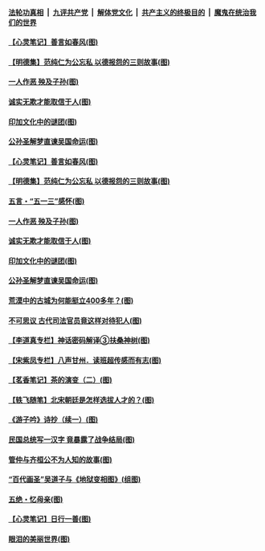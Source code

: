 

####  [法轮功真相](../../../../basic/blob/master/README.md?t=05140431) &nbsp;|&nbsp; [九评共产党](../../../../9ping.md/blob/master/README.md?t=05140431) &nbsp;|&nbsp; [解体党文化](../../../../jtdwh.md/blob/master/README.md?t=05140431)  &nbsp;|&nbsp; [共产主义的终极目的](../../../../gczydzjmd.md/blob/master/README.md?t=05140431) &nbsp;|&nbsp; [魔鬼在统治我们的世界](../../../../mgztzwmdsj.md/blob/master/README.md?t=05140431) 

#### [【心灵笔记】善言如春风(图)](../pages/p7/933027.md?t=05140431) 

#### [【明德集】范纯仁为公忘私 以德报怨的三则故事(图)](../pages/p7/932646.md?t=05140431) 

#### [一人作恶 殃及子孙(图)](../pages/p7/933003.md?t=05140431) 

#### [诚实无欺才能取信于人(图)](../pages/p7/932432.md?t=05140431) 

#### [印加文化中的谜团(图)](../pages/p7/932882.md?t=05140431) 

#### [公孙圣解梦直谏吴国命运(图)](../pages/p7/932739.md?t=05140431) 

#### [【心灵笔记】善言如春风(图)](../pages/p7/933027.md?t=05140431) 

#### [【明德集】范纯仁为公忘私 以德报怨的三则故事(图)](../pages/p7/932646.md?t=05140431) 

#### [五言・“五一三”感怀(图)](../pages/p7/932921.md?t=05140431) 

#### [一人作恶 殃及子孙(图)](../pages/p7/933003.md?t=05140431) 

#### [诚实无欺才能取信于人(图)](../pages/p7/932432.md?t=05140431) 

#### [印加文化中的谜团(图)](../pages/p7/932882.md?t=05140431) 

#### [公孙圣解梦直谏吴国命运(图)](../pages/p7/932739.md?t=05140431) 

#### [荒漠中的古城为何能挺立400多年？(图)](../pages/p7/932877.md?t=05140431) 

#### [不可思议 古代司法官员竟这样对待犯人(图)](../pages/p7/932781.md?t=05140431) 

#### [【李道真专栏】神话密码解译③扶桑神树(图)](../pages/p7/932735.md?t=05140431) 

#### [【宋紫凤专栏】八声甘州．读班超传感而有志(图)](../pages/p7/932642.md?t=05140431) 

#### [【茗香笔记】茶的演变（二）(图)](../pages/p7/932565.md?t=05140431) 

#### [【轶飞随笔】北宋朝廷是怎样选拔人才的？(图)](../pages/p7/932155.md?t=05140431) 

#### [《游子吟》诗抄（续一）(图)](../pages/p7/932524.md?t=05140431) 

#### [民国总统写一汉字 竟暴露了战争结局(图)](../pages/p7/932590.md?t=05140431) 

#### [管仲与齐桓公不为人知的故事(图)](../pages/p7/932513.md?t=05140431) 

#### [“百代画圣”吴道子与《地狱变相图》(组图)](../pages/p7/931511.md?t=05140431) 

#### [五绝・忆母亲(图)](../pages/p7/932641.md?t=05140431) 

#### [【心灵笔记】日行一善(图)](../pages/p7/932383.md?t=05140431) 

#### [眼泪的美丽世界(图)](../pages/p7/932172.md?t=05140431) 

